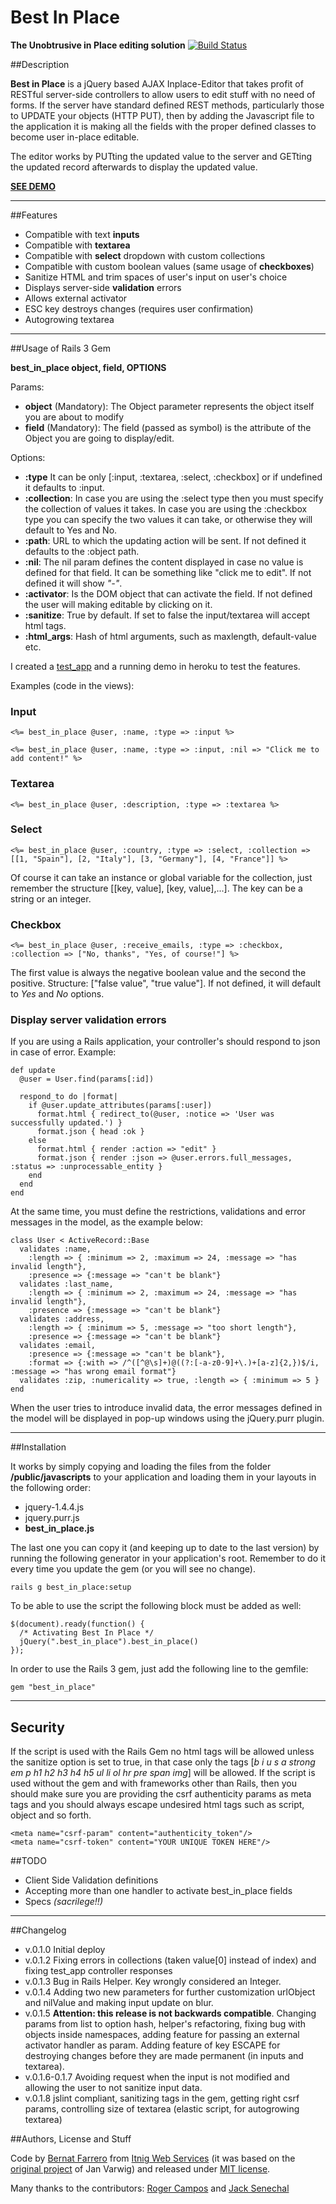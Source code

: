 # Best In Place
**The Unobtrusive in Place editing solution**
[![Build Status](https://secure.travis-ci.org/bernat/best_in_place.png)](http://travis-ci.org/bernat/best_in_place)


##Description

**Best in Place** is a jQuery based AJAX Inplace-Editor that takes profit of RESTful server-side controllers to allow users to edit stuff with
no need of forms. If the server have standard defined REST methods, particularly those to UPDATE your objects (HTTP PUT), then by adding the
Javascript file to the application it is making all the fields with the proper defined classes to become user in-place editable.

The editor works by PUTting the updated value to the server and GETting the updated record afterwards to display the updated value.

[**SEE DEMO**](http://bipapp.heroku.com/)

---

##Features

- Compatible with text **inputs**
- Compatible with **textarea**
- Compatible with **select** dropdown with custom collections
- Compatible with custom boolean values (same usage of **checkboxes**)
- Sanitize HTML and trim spaces of user's input on user's choice
- Displays server-side **validation** errors
- Allows external activator
- ESC key destroys changes (requires user confirmation)
- Autogrowing textarea

---

##Usage of Rails 3 Gem

**best_in_place object, field, OPTIONS**

Params:

- **object** (Mandatory): The Object parameter represents the object itself you are about to modify
- **field** (Mandatory): The field (passed as symbol) is the attribute of the Object you are going to display/edit.

Options:

- **:type** It can be only [:input, :textarea, :select, :checkbox] or if undefined it defaults to :input.
- **:collection**: In case you are using the :select type then you must specify the collection of values it takes. In case you are
  using the :checkbox type you can specify the two values it can take, or otherwise they will default to Yes and No.
- **:path**: URL to which the updating action will be sent. If not defined it defaults to the :object path.
- **:nil**: The nil param defines the content displayed in case no value is defined for that field. It can be something like "click me to edit".
  If not defined it will show *"-"*.
- **:activator**: Is the DOM object that can activate the field. If not defined the user will making editable by clicking on it.
- **:sanitize**: True by default. If set to false the input/textarea will accept html tags.
- **:html_args**: Hash of html arguments, such as maxlength, default-value etc.


I created a [test_app](https://github.com/bernat/best_in_place/tree/master/test_app) and a running demo in heroku to test the features.

Examples (code in the views):

### Input

    <%= best_in_place @user, :name, :type => :input %>

    <%= best_in_place @user, :name, :type => :input, :nil => "Click me to add content!" %>

### Textarea

    <%= best_in_place @user, :description, :type => :textarea %>

### Select

    <%= best_in_place @user, :country, :type => :select, :collection => [[1, "Spain"], [2, "Italy"], [3, "Germany"], [4, "France"]] %>

Of course it can take an instance or global variable for the collection, just remember the structure [[key, value], [key, value],...].
The key can be a string or an integer.

### Checkbox

    <%= best_in_place @user, :receive_emails, :type => :checkbox, :collection => ["No, thanks", "Yes, of course!"] %>

The first value is always the negative boolean value and the second the positive. Structure: ["false value", "true value"].
If not defined, it will default to *Yes* and *No* options.

### Display server validation errors

If you are using a Rails application, your controller's should respond to json in case of error.
Example:

    def update
      @user = User.find(params[:id])

      respond_to do |format|
        if @user.update_attributes(params[:user])
          format.html { redirect_to(@user, :notice => 'User was successfully updated.') }
          format.json { head :ok }
        else
          format.html { render :action => "edit" }
          format.json { render :json => @user.errors.full_messages, :status => :unprocessable_entity }
        end
      end
    end

At the same time, you must define the restrictions, validations and error messages in the model, as the example below:

    class User < ActiveRecord::Base
      validates :name,
        :length => { :minimum => 2, :maximum => 24, :message => "has invalid length"},
        :presence => {:message => "can't be blank"}
      validates :last_name,
        :length => { :minimum => 2, :maximum => 24, :message => "has invalid length"},
        :presence => {:message => "can't be blank"}
      validates :address,
        :length => { :minimum => 5, :message => "too short length"},
        :presence => {:message => "can't be blank"}
      validates :email,
        :presence => {:message => "can't be blank"},
        :format => {:with => /^([^@\s]+)@((?:[-a-z0-9]+\.)+[a-z]{2,})$/i, :message => "has wrong email format"}
      validates :zip, :numericality => true, :length => { :minimum => 5 }
    end

When the user tries to introduce invalid data, the error messages defined in the model will be displayed in pop-up windows using the jQuery.purr plugin.

---

##Installation

It works by simply copying and loading the files from the folder **/public/javascripts** to your application and loading them in your layouts
in the following order:

- jquery-1.4.4.js
- jquery.purr.js
- **best_in_place.js**

The last one you can copy it (and keeping up to date to the last version) by running the following generator in your application's root.
Remember to do it every time you update the gem (or you will see no change).

    rails g best_in_place:setup

To be able to use the script the following block must be added as well:

    $(document).ready(function() {
      /* Activating Best In Place */
      jQuery(".best_in_place").best_in_place()
    });

In order to use the Rails 3 gem, just add the following line to the gemfile:

    gem "best_in_place"

----

## Security

If the script is used with the Rails Gem no html tags will be allowed unless the sanitize option is set to true, in that case only the tags [*b i u s a strong em p h1 h2 h3 h4 h5 ul li ol hr pre span img*] will be allowed. If the script is used without the gem and with frameworks other than Rails, then you should make sure you are providing the csrf authenticity params as meta tags and you should always escape undesired html tags such as script, object and so forth.

    <meta name="csrf-param" content="authenticity_token"/>
    <meta name="csrf-token" content="YOUR UNIQUE TOKEN HERE"/>

##TODO

- Client Side Validation definitions
- Accepting more than one handler to activate best_in_place fields
- Specs *(sacrilege!!)*

---

##Changelog

- v.0.1.0 Initial deploy
- v.0.1.2 Fixing errors in collections (taken value[0] instead of index) and fixing test_app controller responses
- v.0.1.3 Bug in Rails Helper. Key wrongly considered an Integer.
- v.0.1.4 Adding two new parameters for further customization urlObject and nilValue and making input update on blur.
- v.0.1.5 **Attention: this release is not backwards compatible**. Changing params from list to option hash, helper's refactoring,
  fixing bug with objects inside namespaces, adding feature for passing an external activator handler as param. Adding feature
  of key ESCAPE for destroying changes before they are made permanent (in inputs and textarea).
- v.0.1.6-0.1.7 Avoiding request when the input is not modified and allowing the user to not sanitize input data.
- v.0.1.8 jslint compliant, sanitizing tags in the gem, getting right csrf params, controlling size of textarea (elastic script, for autogrowing textarea)

##Authors, License and Stuff

Code by [Bernat Farrero](http://bernatfarrero.com) from [Itnig Web Services](http://itnig.net) (it was based on the [original project](http://github.com/janv/rest_in_place/) of Jan Varwig) and released under [MIT license](http://www.opensource.org/licenses/mit-license.php).

Many thanks to the contributors: [Roger Campos](http://github.com/rogercampos) and [Jack Senechal](https://github.com/jacksenechal)
